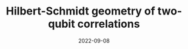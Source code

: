 ---
title: "Hilbert-Schmidt geometry of two-qubit correlations"
collection: talks
type: "Contributed talk"
permalink: /talks/DPG_2022
venue: "Deutschen Physikalischen Gesellschaft 2022"
date: 2022-09-08
location: "Regensburg, Germany"
---